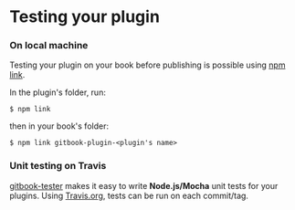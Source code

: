 # Testing your plugin

### On local machine

Testing your plugin on your book before publishing is possible using [npm link](https://docs.npmjs.com/cli/link).

In the plugin's folder, run:

```
$ npm link
```

then in your book's folder:

```
$ npm link gitbook-plugin-<plugin's name>
```

### Unit testing on Travis

[gitbook-tester](https://github.com/todvora/gitbook-tester) makes it easy to write **Node.js/Mocha** unit tests for your plugins. Using [Travis.org](https://travis.org), tests can be run on each commit/tag.
